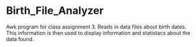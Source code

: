 # Birth_File_Analyzer
Awk program for class assignment 3. Reads in data files about birth dates. This information is then used to display information and statistacs about the data found.
